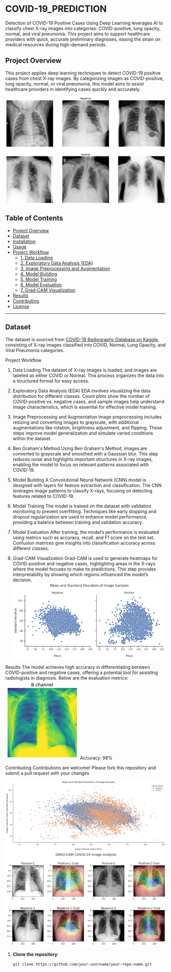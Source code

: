 # COVID-19_PREDICTION

Detection of COVID-19 Positive Cases Using Deep Learning leverages AI to classify chest X-ray images into categories: COVID-positive, lung opacity, normal, and viral pneumonia. This project aims to support healthcare providers with quick, accurate preliminary diagnoses, easing the strain on medical resources during high-demand periods.

## Project Overview

This project applies deep learning techniques to detect COVID-19 positive cases from chest X-ray images. By categorizing images as COVID-positive, lung opacity, normal, or viral pneumonia, this model aims to assist healthcare providers in identifying cases quickly and accurately.

![Sample X-Ray](https://github.com/1216-dev/COVID-19_PREDICTION/blob/main/download%20(3).png)

## Table of Contents

- [Project Overview](#project-overview)
- [Dataset](#dataset)
- [Installation](#installation)
- [Usage](#usage)
- [Project Workflow](#project-workflow)
  - [1. Data Loading](#1-data-loading)
  - [2. Exploratory Data Analysis (EDA)](#2-exploratory-data-analysis-eda)
  - [3. Image Preprocessing and Augmentation](#3-image-preprocessing-and-augmentation)
  - [4. Model Building](#4-model-building)
  - [5. Model Training](#5-model-training)
  - [6. Model Evaluation](#6-model-evaluation)
  - [7. Grad-CAM Visualization](#7-grad-cam-visualization)
- [Results](#results)
- [Contributing](#contributing)
- [License](#license)

---

## Dataset

The dataset is sourced from [COVID-19 Radiography Database on Kaggle](https://www.kaggle.com/tawsifurrahman/covid19-radiography-database), consisting of X-ray images classified into COVID, Normal, Lung Opacity, and Viral Pneumonia categories.

Project Workflow
1. Data Loading
The dataset of X-ray images is loaded, and images are labeled as either COVID or Normal. This process organizes the data into a structured format for easy access.

2. Exploratory Data Analysis (EDA)
EDA involves visualizing the data distribution for different classes. Count plots show the number of COVID-positive vs. negative cases, and sample images help understand image characteristics, which is essential for effective model training.

3. Image Preprocessing and Augmentation
Image preprocessing includes resizing and converting images to grayscale, with additional augmentations like rotation, brightness adjustment, and flipping. These steps improve model generalization and simulate varied conditions within the dataset.

4. Ben Graham's Method
Using Ben Graham's Method, images are converted to grayscale and smoothed with a Gaussian blur. This step reduces noise and highlights important structures in X-ray images, enabling the model to focus on relevant patterns associated with COVID-19.

5. Model Building
A Convolutional Neural Network (CNN) model is designed with layers for feature extraction and classification. The CNN leverages image patterns to classify X-rays, focusing on detecting features related to COVID-19.

6. Model Training
The model is trained on the dataset with validation monitoring to prevent overfitting. Techniques like early stopping and dropout regularization are used to enhance model performance, providing a balance between training and validation accuracy.

7. Model Evaluation
After training, the model’s performance is evaluated using metrics such as accuracy, recall, and F1 score on the test set. Confusion matrices give insights into classification accuracy across different classes.

8. Grad-CAM Visualization
Grad-CAM is used to generate heatmaps for COVID-positive and negative cases, highlighting areas in the X-rays where the model focuses to make its predictions. This step provides interpretability by showing which regions influenced the model’s decision.
![Sample X-Ray](https://github.com/1216-dev/COVID-19_PREDICTION/blob/main/download%20(5).png)


Results
The model achieves high accuracy in differentiating between COVID-positive and negative cases, offering a potential tool for assisting radiologists in diagnosis. Below are the evaluation metrics:
![Sample X-Ray](https://github.com/1216-dev/COVID-19_PREDICTION/blob/main/download%20(4).png)
Accuracy: 98%

Contributing
Contributions are welcome! Please fork this repository and submit a pull request with your changes

![Sample X-Ray](https://github.com/1216-dev/COVID-19_PREDICTION/blob/main/download%20(6).png)
![Sample X-Ray](https://github.com/1216-dev/COVID-19_PREDICTION/blob/main/download%20(8).png)
1. **Clone the repository**:
   ```bash
   git clone https://github.com/your-username/your-repo-name.git
